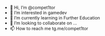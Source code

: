 - 👋 Hi, I’m @compet1tor
- 👀 I’m interested in gamedev
- 🌱 I’m currently learning in Further Education
- 💞️ I’m looking to collaborate on ...
- 📫 How to reach me tg.me/compet1tor

<!---
compet1tor/compet1tor is a ✨ special ✨ repository because its `README.md` (this file) appears on your GitHub profile.
You can click the Preview link to take a look at your changes.
--->
